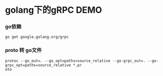# golang下的gRPC DEMO

### go依赖
```
go get google.golang.org/grpc
```

### proto 转 go文件
```
protoc --go_out=. --go_opt=paths=source_relative --go-grpc_out=. --go-grpc_opt=paths=source_relative *.pr
oto
```

